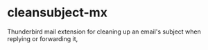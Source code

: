 # cleansubject-mx
Thunderbird mail extension for cleaning up an email's subject when replying or forwarding it,
